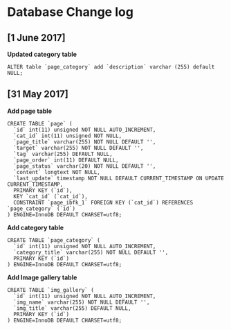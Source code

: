 # Database Change log

## [1 June 2017]

**Updated category table**

```
ALTER table `page_category` add `description` varchar (255) default NULL; 
```


## [31 May 2017]

**Add page table**

```
CREATE TABLE `page` (
  `id` int(11) unsigned NOT NULL AUTO_INCREMENT,
  `cat_id` int(11) unsigned NOT NULL,
  `page_title` varchar(255) NOT NULL DEFAULT '',
  `target` varchar(255) NOT NULL DEFAULT '',
  `tag` varchar(255) DEFAULT NULL,
  `page_order` int(11) DEFAULT NULL,
  `page_status` varchar(20) NOT NULL DEFAULT '',
  `content` longtext NOT NULL,
  `last_update` timestamp NOT NULL DEFAULT CURRENT_TIMESTAMP ON UPDATE CURRENT_TIMESTAMP,
  PRIMARY KEY (`id`),
  KEY `cat_id` (`cat_id`),
  CONSTRAINT `page_ibfk_1` FOREIGN KEY (`cat_id`) REFERENCES `page_category` (`id`)
) ENGINE=InnoDB DEFAULT CHARSET=utf8;
```


**Add category table**

```
CREATE TABLE `page_category` (
  `id` int(11) unsigned NOT NULL AUTO_INCREMENT,
  `category_title` varchar(255) NOT NULL DEFAULT '',
  PRIMARY KEY (`id`)
) ENGINE=InnoDB DEFAULT CHARSET=utf8;
```


**Add Image gallery table**

```
CREATE TABLE `img_gallery` (
  `id` int(11) unsigned NOT NULL AUTO_INCREMENT,
  `img_name` varchar(255) NOT NULL DEFAULT '',
  `img_title` varchar(255) DEFAULT NULL,
  PRIMARY KEY (`id`)
) ENGINE=InnoDB DEFAULT CHARSET=utf8;
```

